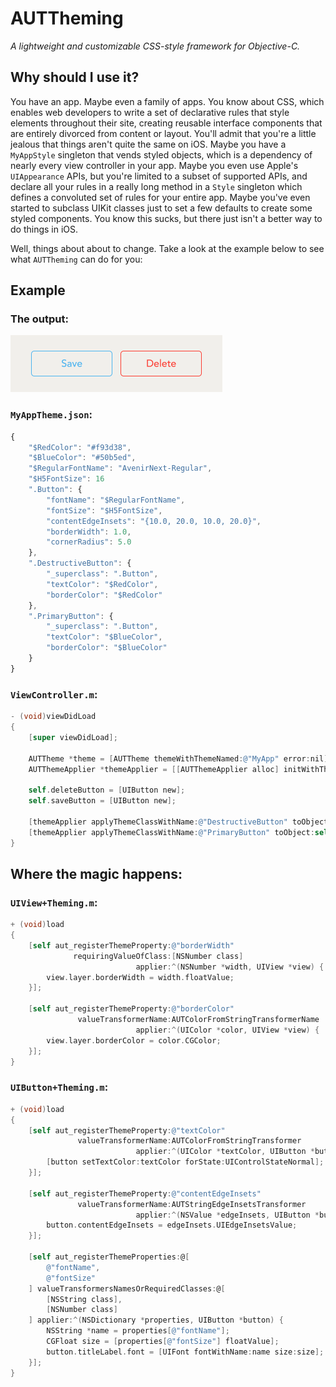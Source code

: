 # AUTTheming

_A lightweight and customizable CSS-style framework for Objective-C._

## Why should I use it?

You have an app. Maybe even a family of apps. You know about CSS, which enables web developers to write a set of declarative rules that style elements throughout their site, creating reusable interface components that are entirely divorced from content or layout. You'll admit that you're a little jealous that things aren't quite the same on iOS. Maybe you have a `MyAppStyle` singleton that vends styled objects, which is a dependency of nearly every view controller in your app. Maybe you even use Apple's `UIAppearance` APIs, but you're limited to a subset of supported APIs, and declare all your rules in a really long method in a `Style` singleton which defines a convoluted set of rules for your entire app. Maybe you've even started to subclass UIKit classes just to set a few defaults to create some styled components. You know this sucks, but there just isn't a better way to do things in iOS.

Well, things about about to change. Take a look at the example below to see what `AUTTheming` can do for you:

## Example

### The output:

<img src="README/buttons.png" alt="Horizontal Layout" height="91" width="339" />

### `MyAppTheme.json`:

```javascript
{
    "$RedColor": "#f93d38",
    "$BlueColor": "#50b5ed",
    "$RegularFontName": "AvenirNext-Regular",
    "$H5FontSize": 16
    ".Button": {
        "fontName": "$RegularFontName",
        "fontSize": "$H5FontSize",
        "contentEdgeInsets": "{10.0, 20.0, 10.0, 20.0}",
        "borderWidth": 1.0,
        "cornerRadius": 5.0
    },
    ".DestructiveButton": {
        "_superclass": ".Button",
        "textColor": "$RedColor",
        "borderColor": "$RedColor"
    },
    ".PrimaryButton": {
        "_superclass": ".Button",
        "textColor": "$BlueColor",
        "borderColor": "$BlueColor"
    }
}
```

### `ViewController.m`:

```objective-c
- (void)viewDidLoad
{
    [super viewDidLoad];

    AUTTheme *theme = [AUTTheme themeWithThemeNamed:@"MyApp" error:nil];
    AUTThemeApplier *themeApplier = [[AUTThemeApplier alloc] initWithTheme:theme]

    self.deleteButton = [UIButton new];
    self.saveButton = [UIButton new];

    [themeApplier applyThemeClassWithName:@"DestructiveButton" toObject:self.deleteButton];
    [themeApplier applyThemeClassWithName:@"PrimaryButton" toObject:self.deleteButton];
}
```

## Where the magic happens:

### `UIView+Theming.m`:
```objective-c
+ (void)load
{
    [self aut_registerThemeProperty:@"borderWidth"
              requiringValueOfClass:[NSNumber class]
                            applier:^(NSNumber *width, UIView *view) {
        view.layer.borderWidth = width.floatValue;
    }];

    [self aut_registerThemeProperty:@"borderColor"
               valueTransformerName:AUTColorFromStringTransformerName
                            applier:^(UIColor *color, UIView *view) {
        view.layer.borderColor = color.CGColor;
    }];
}
```

### `UIButton+Theming.m`:

```objective-c
+ (void)load
{
    [self aut_registerThemeProperty:@"textColor"
               valueTransformerName:AUTColorFromStringTransformer
                            applier:^(UIColor *textColor, UIButton *button) {
        [button setTextColor:textColor forState:UIControlStateNormal];
    }];

    [self aut_registerThemeProperty:@"contentEdgeInsets"
               valueTransformerName:AUTStringEdgeInsetsTransformer
                            applier:^(NSValue *edgeInsets, UIButton *button) {
        button.contentEdgeInsets = edgeInsets.UIEdgeInsetsValue;
    }];

    [self aut_registerThemeProperties:@[
        @"fontName",
        @"fontSize"
    ] valueTransformersNamesOrRequiredClasses:@[
        [NSString class],
        [NSNumber class]
    ] applier:^(NSDictionary *properties, UIButton *button) {
        NSString *name = properties[@"fontName"];
        CGFloat size = [properties[@"fontSize"] floatValue];
        button.titleLabel.font = [UIFont fontWithName:name size:size];
    }];
}
```
